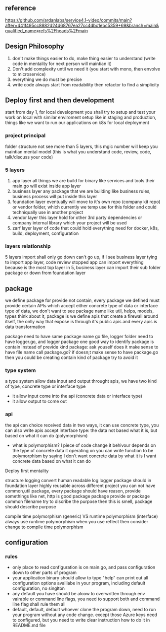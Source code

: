 ## reference
https://github.com/ardanlabs/service4.1-video/commits/main?after=441f495cc8882d24d68767ea27cc4dbc1ebc5359+69&branch=main&qualified_name=refs%2Fheads%2Fmain

## Design Philosophy
1. don't make things easier to do, make thing easier to understand (write code in mentality for next person will maintian it)
1. Don't add complexity until we need it (you start with mono, then envolve to microservice)
1. everything we do must be precise
1. write code always start from readability then refactor to find a simplicity

## Deploy first and then development
start from day 1, for local development you shall try to setup and test your work on local with similar enviroment setup like in staging and production, things like we want to run our applications on k8s for local deployment

### project principal
folder structure not see more than 5 layers, this mgic number will keep you maintian mental model (this is what you understand code, review, code, talk/discuss your code)
### 5 layers
1. app layer
all things we are build for binary like services and tools their main.go will exist inside app layer
1. business layer
any package that we are building like business rules, business process will put inside this layer
1. foundation layer
eventually will move to it's own repo (company kit repo) or vendor folder, which currently we temp use for this folder and could techniqually use in another project
1. vendor layer
this layer hold for other 3rd party dependencies or company internal library which your project will be used
1. zarf layer
layer of code that could hold everything need for docker, k8s, build, deployment, configuration
### layers relationship
5 layers import shall only go down can't go up, if I see business layer tying to import app layer, code review stopped
app can import everything because is the most top layer in 5, business layer can import their sub folder package or down from foundation layer

## package
we define package for provide not contain, every package we defined must provide certain APIs which accept either concrete type of data or interface type of data, we don't want to see package name like util, helps, models, types
think about it, package is we define apis that create a firewall around itself, the onlly way that expose is through it's public apis
and every apis is data transformation

package need to have same package name go file, logger folder need to have logger.go, and logger package
one good way to identify package is contain instead of previde kind package: ask youself does it make sense to have file name call package.go? if doesn;t make sense to have package.go then you could be creating contain kind of package try to avoid it

### type system
a type system allow data input and output throught apis, we have two kind of type, concrete type or interface type 
- it allow input come into the api (concrete data or interface type)
- it allow output to come out

### api
the api can choice received data in two ways, it can use concrete type, you can also write apis accept interface type: the data not based what it is, but based on what it can do (polymorphism)
- what is polymorphism?
I piece of code change it behivour depends on the type of concrete data it operating on
you can write function to be polymorphism by saying I don't want concrete data by what it is I want concrete data based on what it can do


Deploy first mentality


structure logging convert human readable log
logger package should in foundation layer highly reusable across different project
you can not have common,util package, every package should have reason, provide somethings like net, http is good package
package provide or package common
filename try to discribe the purpose then this is smell, package should describe purpose

compile time polymorphism (generic) VS runtime polymorphism (interface)
always use runtime polymorphism
when you use reflect then consider change to compile time polymorphism

## configuration
### rules
- only place to read configuration is on main.go, and pass configuration down to other parts of program
- your application binary should allow to type "help" can print out all configuration options availiabe in your program, including default configuration, no singlton
- any default you have should be aloow to overwritten through env vairable or command line flags, you need to support both and command line flag shall rule them all
- default, default, default whoever clone the program down, need to run your program without any code change. except those Azure keys need to configured, but you need to write clear instruction how to do it in README.md file

